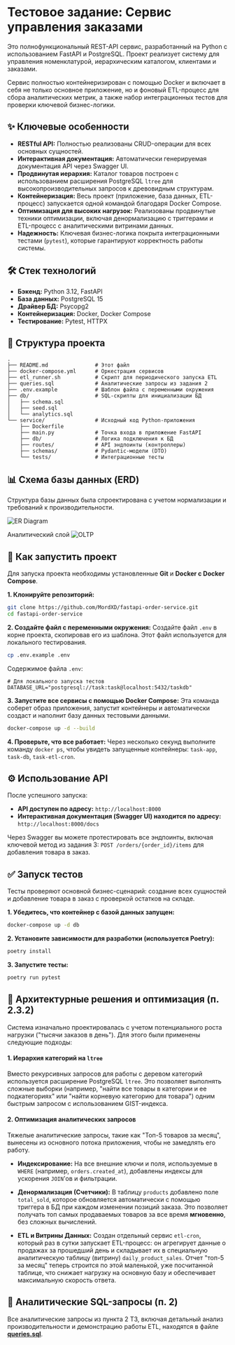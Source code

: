 
# Тестовое задание: Сервис управления заказами

Это полнофункциональный REST-API сервис, разработанный на Python с использованием FastAPI и PostgreSQL. Проект реализует систему для управления номенклатурой, иерархическим каталогом, клиентами и заказами.

Сервис полностью контейнеризирован с помощью Docker и включает в себя не только основное приложение, но и фоновый ETL-процесс для сбора аналитических метрик, а также набор интеграционных тестов для проверки ключевой бизнес-логики.

## ✨ Ключевые особенности

*   **RESTful API:** Полностью реализованы CRUD-операции для всех основных сущностей.
*   **Интерактивная документация:** Автоматически генерируемая документация API через Swagger UI.
*   **Продвинутая иерархия:** Каталог товаров построен с использованием расширения PostgreSQL `ltree` для высокопроизводительных запросов к древовидным структурам.
*   **Контейнеризация:** Весь проект (приложение, база данных, ETL-процесс) запускается одной командой благодаря Docker Compose.
*   **Оптимизация для высоких нагрузок:** Реализованы продвинутые техники оптимизации, включая денормализацию с триггерами и ETL-процесс с аналитическими витринами данных.
*   **Надежность:** Ключевая бизнес-логика покрыта интеграционными тестами (`pytest`), которые гарантируют корректность работы системы.

## 🛠️ Стек технологий

*   **Бэкенд:** Python 3.12, FastAPI
*   **База данных:** PostgreSQL 15
*   **Драйвер БД:** Psycopg2
*   **Контейнеризация:** Docker, Docker Compose
*   **Тестирование:** Pytest, HTTPX

## 📂 Структура проекта

```
.
├── README.md               # Этот файл
├── docker-compose.yml      # Оркестрация сервисов
├── etl_runner.sh           # Скрипт для периодического запуска ETL
├── queries.sql             # Аналитические запросы из задания 2
├── .env.example            # Шаблон файла с переменными окружения
├── db/                     # SQL-скрипты для инициализации БД
│   ├── schema.sql
│   ├── seed.sql
│   └── analytics.sql
└── service/                # Исходный код Python-приложения
    ├── Dockerfile
    ├── main.py             # Точка входа в приложение FastAPI
    ├── db/                 # Логика подключения к БД
    ├── routes/             # API эндпоинты (контроллеры)
    ├── schemas/            # Pydantic-модели (DTO)
    └── tests/              # Интеграционные тесты
```

## 📊 Схема базы данных (ERD)

Структура базы данных была спроектирована с учетом нормализации и требований к производительности.

![ER Diagram](docs/ERD.jpg)

Аналитический слой
![OLTP](docs/OLTP.png)


## 🚀 Как запустить проект

Для запуска проекта необходимы установленные **Git** и **Docker с Docker Compose**.

**1. Клонируйте репозиторий:**
```bash
git clone https://github.com/MordXD/fastapi-order-service.git
cd fastapi-order-service
```

**2. Создайте файл с переменными окружения:**
Создайте файл `.env` в корне проекта, скопировав его из шаблона. Этот файл используется для локального тестирования.
```bash
cp .env.example .env
```
Содержимое файла `.env`:
```env
# Для локального запуска тестов
DATABASE_URL="postgresql://task:task@localhost:5432/taskdb"
```

**3. Запустите все сервисы с помощью Docker Compose:**
Эта команда соберет образ приложения, запустит контейнеры и автоматически создаст и наполнит базу данных тестовыми данными.
```bash
docker-compose up -d --build
```

**4. Проверьте, что все работает:**
Через несколько секунд выполните команду `docker ps`, чтобы увидеть запущенные контейнеры: `task-app`, `task-db`, `task-etl-cron`.

## ⚙️ Использование API

После успешного запуска:
*   **API доступен по адресу:** `http://localhost:8000`
*   **Интерактивная документация (Swagger UI) находится по адресу:** `http://localhost:8000/docs`

Через Swagger вы можете протестировать все эндпоинты, включая ключевой метод из задания 3: `POST /orders/{order_id}/items` для добавления товара в заказ.

## ✅ Запуск тестов

Тесты проверяют основной бизнес-сценарий: создание всех сущностей и добавление товара в заказ с проверкой остатков на складе.

**1. Убедитесь, что контейнер с базой данных запущен:**
```bash
docker-compose up -d db
```

**2. Установите зависимости для разработки (используется Poetry):**
```bash
poetry install
```

**3. Запустите тесты:**
```bash
poetry run pytest
```

## 🧠 Архитектурные решения и оптимизация (п. 2.3.2)

Система изначально проектировалась с учетом потенциального роста нагрузки ("тысячи заказов в день"). Для этого были применены следующие подходы:

#### 1. Иерархия категорий на `ltree`
Вместо рекурсивных запросов для работы с деревом категорий используется расширение PostgreSQL `ltree`. Это позволяет выполнять сложные выборки (например, "найти все товары в категории и ее подкатегориях" или "найти корневую категорию для товара") одним быстрым запросом с использованием GIST-индекса.

#### 2. Оптимизация аналитических запросов
Тяжелые аналитические запросы, такие как "Топ-5 товаров за месяц", вынесены из основного потока приложения, чтобы не замедлять его работу.

*   **Индексирование:** На все внешние ключи и поля, используемые в `WHERE` (например, `orders.created_at`), добавлены индексы для ускорения `JOIN`'ов и фильтрации.

*   **Денормализация (Счетчики):** В таблицу `products` добавлено поле `total_sold`, которое обновляется автоматически с помощью триггера в БД при каждом изменении позиций заказа. Это позволяет получать топ самых продаваемых товаров за все время **мгновенно**, без сложных вычислений.

*   **ETL и Витрины Данных:** Создан отдельный сервис `etl-cron`, который раз в сутки запускает ETL-процесс: он агрегирует данные о продажах за прошедший день и складывает их в специальную аналитическую таблицу (витрину) `daily_product_sales`. Отчет "топ-5 за месяц" теперь строится по этой маленькой, уже посчитанной таблице, что снижает нагрузку на основную базу и обеспечивает максимальную скорость ответа.

## 📝 Аналитические SQL-запросы (п. 2)

Все аналитические запросы из пункта 2 ТЗ, включая детальный анализ производительности и демонстрацию работы ETL, находятся в файле **[queries.sql](./queries.sql)**.